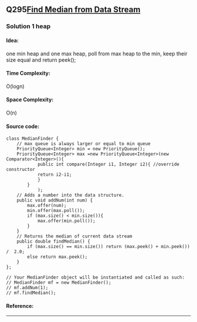 ## Q295[Find Median from Data Stream](https://leetcode.com/problems/find-median-from-data-stream/) 

### Solution 1 heap
#### Idea:
one min heap and one max heap, poll from max heap to the min, keep their size equal and return peek();
#### Time Complexity:
O(logn)
#### Space Complexity:
O(n)
#### Source code:
```
class MedianFinder {
    // max queue is always larger or equal to min queue
    PriorityQueue<Integer> min = new PriorityQueue();
    PriorityQueue<Integer> max =new PriorityQueue<Integer>(new Comparator<Integer>(){
			public int compare(Integer i1, Integer i2){ //override constructor
			return i2-i1;
			}
		}
			);
    // Adds a number into the data structure.
    public void addNum(int num) {
        max.offer(num);
        min.offer(max.poll());
        if (max.size() < min.size()){
            max.offer(min.poll());
        }
    }
    // Returns the median of current data stream
    public double findMedian() {
        if (max.size() == min.size()) return (max.peek() + min.peek()) /  2.0;
        else return max.peek();
    }
};

// Your MedianFinder object will be instantiated and called as such:
// MedianFinder mf = new MedianFinder();
// mf.addNum(1);
// mf.findMedian();

```
#### Reference:

---

